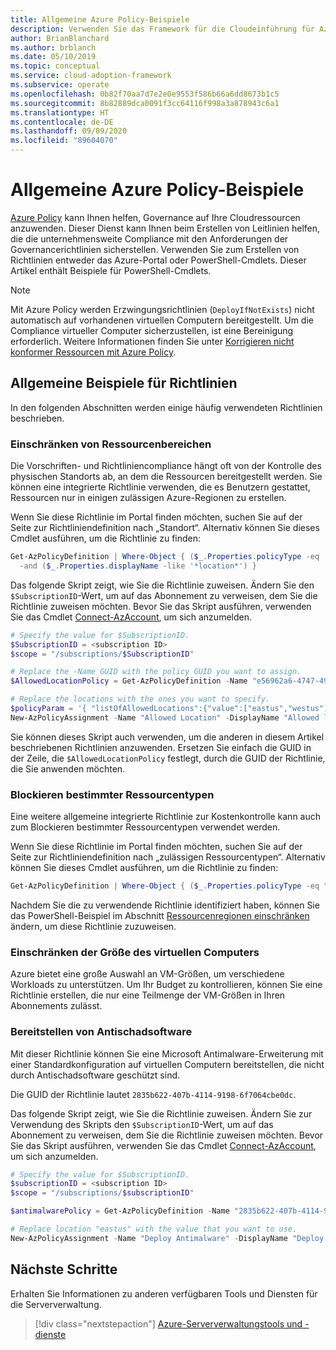 ```yaml
---
title: Allgemeine Azure Policy-Beispiele
description: Verwenden Sie das Framework für die Cloudeinführung für Azure, um die Compliance mit den Anforderungen der Governancerichtlinien sicherzustellen, indem Sie Richtlinien mit PowerShell-Cmdlets erstellen.
author: BrianBlanchard
ms.author: brblanch
ms.date: 05/10/2019
ms.topic: conceptual
ms.service: cloud-adoption-framework
ms.subservice: operate
ms.openlocfilehash: 0b82f70aa7d7e2e0e9553f586b66a6dd8673b1c5
ms.sourcegitcommit: 8b82889dca0091f3cc64116f998a3a878943c6a1
ms.translationtype: HT
ms.contentlocale: de-DE
ms.lasthandoff: 09/09/2020
ms.locfileid: "89604070"
---
```

# <a name="common-azure-policy-examples"></a>Allgemeine Azure Policy-Beispiele

[Azure Policy](/azure/governance/policy/overview) kann Ihnen helfen, Governance auf Ihre Cloudressourcen anzuwenden. Dieser Dienst kann Ihnen beim Erstellen von Leitlinien helfen, die die unternehmensweite Compliance mit den Anforderungen der Governancerichtlinien sicherstellen. Verwenden Sie zum Erstellen von Richtlinien entweder das Azure-Portal oder PowerShell-Cmdlets. Dieser Artikel enthält Beispiele für PowerShell-Cmdlets.

> [!NOTE]
> Mit Azure Policy werden Erzwingungsrichtlinien (`DeployIfNotExists`) nicht automatisch auf vorhandenen virtuellen Computern bereitgestellt. Um die Compliance virtueller Computer sicherzustellen, ist eine Bereinigung erforderlich. Weitere Informationen finden Sie unter [Korrigieren nicht konformer Ressourcen mit Azure Policy](/azure/governance/policy/how-to/remediate-resources).

## <a name="common-policy-examples"></a>Allgemeine Beispiele für Richtlinien

In den folgenden Abschnitten werden einige häufig verwendeten Richtlinien beschrieben.

### <a name="restrict-resource-regions"></a>Einschränken von Ressourcenbereichen

Die Vorschriften- und Richtliniencompliance hängt oft von der Kontrolle des physischen Standorts ab, an dem die Ressourcen bereitgestellt werden. Sie können eine integrierte Richtlinie verwenden, die es Benutzern gestattet, Ressourcen nur in einigen zulässigen Azure-Regionen zu erstellen.

Wenn Sie diese Richtlinie im Portal finden möchten, suchen Sie auf der Seite zur Richtliniendefinition nach „Standort“. Alternativ können Sie dieses Cmdlet ausführen, um die Richtlinie zu finden:

```powershell
Get-AzPolicyDefinition | Where-Object { ($_.Properties.policyType -eq 'BuiltIn') `
  -and ($_.Properties.displayName -like '*location*') }
```

Das folgende Skript zeigt, wie Sie die Richtlinie zuweisen. Ändern Sie den `$SubscriptionID`-Wert, um auf das Abonnement zu verweisen, dem Sie die Richtlinie zuweisen möchten. Bevor Sie das Skript ausführen, verwenden Sie das Cmdlet [Connect-AzAccount](/powershell/module/az.accounts/connect-azaccount?view=azps-2.1.0), um sich anzumelden.

```powershell
# Specify the value for $SubscriptionID.
$SubscriptionID = <subscription ID>
$scope = "/subscriptions/$SubscriptionID"

# Replace the -Name GUID with the policy GUID you want to assign.
$AllowedLocationPolicy = Get-AzPolicyDefinition -Name "e56962a6-4747-49cd-b67b-bf8b01975c4c"

# Replace the locations with the ones you want to specify.
$policyParam = '{ "listOfAllowedLocations":{"value":["eastus","westus"]}}'
New-AzPolicyAssignment -Name "Allowed Location" -DisplayName "Allowed locations for resource creation" -Scope $scope -PolicyDefinition $AllowedLocationPolicy -Location eastus -PolicyParameter $policyParam
```

Sie können dieses Skript auch verwenden, um die anderen in diesem Artikel beschriebenen Richtlinien anzuwenden. Ersetzen Sie einfach die GUID in der Zeile, die `$AllowedLocationPolicy` festlegt, durch die GUID der Richtlinie, die Sie anwenden möchten.

### <a name="block-certain-resource-types"></a>Blockieren bestimmter Ressourcentypen

Eine weitere allgemeine integrierte Richtlinie zur Kostenkontrolle kann auch zum Blockieren bestimmter Ressourcentypen verwendet werden.

Wenn Sie diese Richtlinie im Portal finden möchten, suchen Sie auf der Seite zur Richtliniendefinition nach „zulässigen Ressourcentypen“. Alternativ können Sie dieses Cmdlet ausführen, um die Richtlinie zu finden:

```powershell
Get-AzPolicyDefinition | Where-Object { ($_.Properties.policyType -eq "BuiltIn") -and ($_.Properties.displayName -like "*allowed resource types") }
```

Nachdem Sie die zu verwendende Richtlinie identifiziert haben, können Sie das PowerShell-Beispiel im Abschnitt [Ressourcenregionen einschränken](#restrict-resource-regions) ändern, um diese Richtlinie zuzuweisen.

### <a name="restrict-vm-size"></a>Einschränken der Größe des virtuellen Computers

Azure bietet eine große Auswahl an VM-Größen, um verschiedene Workloads zu unterstützen. Um Ihr Budget zu kontrollieren, können Sie eine Richtlinie erstellen, die nur eine Teilmenge der VM-Größen in Ihren Abonnements zulässt.

### <a name="deploy-antimalware"></a>Bereitstellen von Antischadsoftware

Mit dieser Richtlinie können Sie eine Microsoft Antimalware-Erweiterung mit einer Standardkonfiguration auf virtuellen Computern bereitstellen, die nicht durch Antischadsoftware geschützt sind.

Die GUID der Richtlinie lautet `2835b622-407b-4114-9198-6f7064cbe0dc`.

Das folgende Skript zeigt, wie Sie die Richtlinie zuweisen. Ändern Sie zur Verwendung des Skripts den `$SubscriptionID`-Wert, um auf das Abonnement zu verweisen, dem Sie die Richtlinie zuweisen möchten. Bevor Sie das Skript ausführen, verwenden Sie das Cmdlet [Connect-AzAccount](/powershell/module/az.accounts/connect-azaccount?view=azps-2.1.0), um sich anzumelden.

```powershell
# Specify the value for $SubscriptionID.
$subscriptionID = <subscription ID>
$scope = "/subscriptions/$subscriptionID"

$antimalwarePolicy = Get-AzPolicyDefinition -Name "2835b622-407b-4114-9198-6f7064cbe0dc"

# Replace location "eastus" with the value that you want to use.
New-AzPolicyAssignment -Name "Deploy Antimalware" -DisplayName "Deploy default Microsoft IaaSAntimalware extension for Windows Server" -Scope $scope -PolicyDefinition $antimalwarePolicy -Location eastus –AssignIdentity

```

## <a name="next-steps"></a>Nächste Schritte

Erhalten Sie Informationen zu anderen verfügbaren Tools und Diensten für die Serververwaltung.

> [!div class="nextstepaction"]
> [Azure-Serververwaltungstools und -dienste](./tools-services.md)
